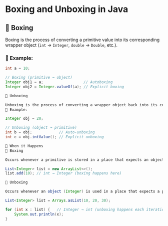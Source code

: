 # Boxing and Unboxing in Java

## 🔹 Boxing

Boxing is the process of converting a primitive value into its corresponding wrapper object (`int` → `Integer`, `double` → `Double`, etc.).

### 🔸 Example:

```java
int a = 10;

// Boxing (primitive → object)
Integer obj1 = a;                  // Autoboxing
Integer obj2 = Integer.valueOf(a); // Explicit boxing

🔹 Unboxing

Unboxing is the process of converting a wrapper object back into its corresponding primitive.
🔸 Example:

Integer obj = 20;

// Unboxing (object → primitive)
int b = obj;            // Auto-unboxing
int c = obj.intValue(); // Explicit unboxing

🔹 When it Happens
🔸 Boxing

Occurs whenever a primitive is stored in a place that expects an object.

List<Integer> list = new ArrayList<>();
list.add(10); // int → Integer (boxing happens here)

🔸 Unboxing

Occurs whenever an object (Integer) is used in a place that expects a primitive.

List<Integer> list = Arrays.asList(10, 20, 30);

for (int x : list) {   // Integer → int (unboxing happens each iteration)
    System.out.println(x);
}
